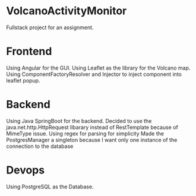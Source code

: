 # VolcanoActivityMonitor
Fullstack project for an assignment.

# Frontend
Using Angular for the GUI.
Using Leaflet as the library for the Volcano map.
Using ComponentFactoryResolver and Injector to inject component into leaflet popup.
# Backend
Using Java SpringBoot for the backend.
Decided to use the java.net.http.HttpRequest libarary instead of RestTemplate because of MimeType issue.
Using regex for parsing for simplicity
Made the PostgresManager a singleton because I want only one instance of the connection to the database
# Devops
Using PostgreSQL as the Database.
